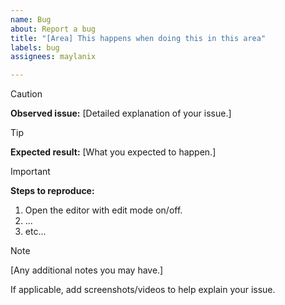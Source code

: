 ```yaml
---
name: Bug
about: Report a bug
title: "[Area] This happens when doing this in this area"
labels: bug
assignees: maylanix

---
```


> [!CAUTION]
> **Observed issue:**
> [Detailed explanation of your issue.]

> [!TIP]
> **Expected result:**
> [What you expected to happen.]

> [!IMPORTANT]
> **Steps to reproduce:**
> 1. Open the editor with edit mode on/off.
> 2. ...
> 3. etc...

> [!NOTE]
> [Any additional notes you may have.]

If applicable, add screenshots/videos to help explain your issue.
